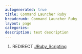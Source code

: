 ```yaml
---
autogenerated: true
title: Command Launcher Ruby
breadcrumb: Command Launcher Ruby
layout: page
categories: 
description: test description
---
```


1.  REDIRECT [JRuby\_Scripting](JRuby_Scripting)
